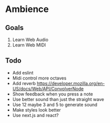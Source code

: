 # Ambience

## Goals

1. Learn Web Audio
2. Learn Web MIDI

## Todo

* Add eslint
* Midi control more octaves
* Add reverb https://developer.mozilla.org/en-US/docs/Web/API/ConvolverNode
* Show feedback when you press a note
* Use better sound than just the straight wave
* Use 12 maybe 3 and 5 to generate sound
* Make styles look better
* Use next.js and react?
